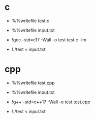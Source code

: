 # c

* %%writefile test.c

* %%writefile input.txt

* !gcc -std=c17 -Wall -o test test.c -lm
  
* !./test < input.txt

# cpp

* %%writefile test.cpp

* %%writefile input.txt

* !g++ -std=c++17 -Wall -o test test.cpp
  
* !./test < input.txt
